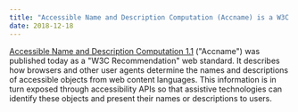 ```yaml
---
title: "Accessible Name and Description Computation (Accname) is a W3C Recommendation"
date: 2018-12-18
---
```


[Accessible Name and Description Computation 1.1](https://www.w3.org/TR/accname-1.1/) ("Accname") was published today as a "W3C Recommendation" web standard. It describes how browsers and other user agents determine the names and descriptions of accessible objects from web content languages. This information is in turn exposed through accessibility APIs so that assistive technologies can identify these objects and present their names or descriptions to users. 
